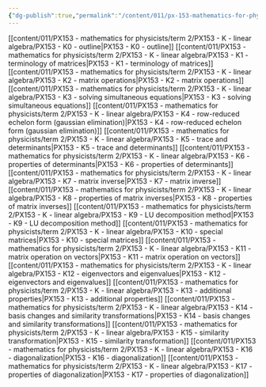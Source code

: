 ```yaml
---
{"dg-publish":true,"permalink":"/content/011/px-153-mathematics-for-physicists/term-2/px-153-k-linear-algebra/k-linear-algebra/","noteIcon":"1","created":"2025-08-27T13:14:05.134+01:00","updated":"2024-11-26T19:39:54.000+00:00"}
---
```


[[content/011/PX153 - mathematics for physicists/term 2/PX153 - K - linear algebra/PX153 - K0 - outline\|PX153 - K0 - outline]]
[[content/011/PX153 - mathematics for physicists/term 2/PX153 - K - linear algebra/PX153 - K1 - terminology of matrices\|PX153 - K1 - terminology of matrices]]
[[content/011/PX153 - mathematics for physicists/term 2/PX153 - K - linear algebra/PX153 - K2 - matrix operations\|PX153 - K2 - matrix operations]]
[[content/011/PX153 - mathematics for physicists/term 2/PX153 - K - linear algebra/PX153 - K3 - solving simultaneous equations\|PX153 - K3 - solving simultaneous equations]]
[[content/011/PX153 - mathematics for physicists/term 2/PX153 - K - linear algebra/PX153 - K4 - row-reduced echelon form (gaussian elimination)\|PX153 - K4 - row-reduced echelon form (gaussian elimination)]]
[[content/011/PX153 - mathematics for physicists/term 2/PX153 - K - linear algebra/PX153 - K5 - trace and determinants\|PX153 - K5 - trace and determinants]]
[[content/011/PX153 - mathematics for physicists/term 2/PX153 - K - linear algebra/PX153 - K6 - properties of determinants\|PX153 - K6 - properties of determinants]]
[[content/011/PX153 - mathematics for physicists/term 2/PX153 - K - linear algebra/PX153 - K7 - matrix inverse\|PX153 - K7 - matrix inverse]]
[[content/011/PX153 - mathematics for physicists/term 2/PX153 - K - linear algebra/PX153 - K8 - properties of matrix inverses\|PX153 - K8 - properties of matrix inverses]]
[[content/011/PX153 - mathematics for physicists/term 2/PX153 - K - linear algebra/PX153 - K9 - LU decomposition method\|PX153 - K9 - LU decomposition method]]
[[content/011/PX153 - mathematics for physicists/term 2/PX153 - K - linear algebra/PX153 - K10 - special matrices\|PX153 - K10 - special matrices]]
[[content/011/PX153 - mathematics for physicists/term 2/PX153 - K - linear algebra/PX153 - K11 - matrix operation on vectors\|PX153 - K11 - matrix operation on vectors]]
[[content/011/PX153 - mathematics for physicists/term 2/PX153 - K - linear algebra/PX153 - K12 - eigenvectors and eigenvalues\|PX153 - K12 - eigenvectors and eigenvalues]]
[[content/011/PX153 - mathematics for physicists/term 2/PX153 - K - linear algebra/PX153 - K13 - additional properties\|PX153 - K13 - additional properties]]
[[content/011/PX153 - mathematics for physicists/term 2/PX153 - K - linear algebra/PX153 - K14 - basis changes and similarity transformations\|PX153 - K14 - basis changes and similarity transformations]]
[[content/011/PX153 - mathematics for physicists/term 2/PX153 - K - linear algebra/PX153 - K15 - similarity transformation\|PX153 - K15 - similarity transformation]]
[[content/011/PX153 - mathematics for physicists/term 2/PX153 - K - linear algebra/PX153 - K16 - diagonalization\|PX153 - K16 - diagonalization]]
[[content/011/PX153 - mathematics for physicists/term 2/PX153 - K - linear algebra/PX153 - K17 - properties of diagonalization\|PX153 - K17 - properties of diagonalization]]
